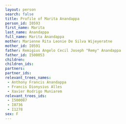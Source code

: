 ```yaml
---
layout: person
search: false
title: Profile of Marita Anandappa
person_id: I0593
first_name: Marita
last_name: Anandappa
full_name: Marita Anandappa
mother: Marienne Rita Leonie De Silva Wijeyeratne
mother_id: I0591
father: Remigius Angelo Cecil Joseph "Remy" Anandappa
father_id: I500053
children:
children_ids:
partners:
partner_ids:
relevant_trees_names:
 - Anthony Francis Anandappa
 - Francis Dionysius Alles
 - Xavier Rodrigo Muniarem
relevant_trees_ids:
 - I500087
 - I0736
 - I1278
sex: F
---
```


